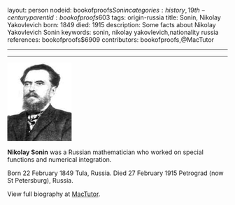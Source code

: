 layout: person
nodeid: bookofproofs$Sonin
categories: history,19th-century
parentid: bookofproofs$603
tags: origin-russia
title: Sonin, Nikolay Yakovlevich
born: 1849
died: 1915
description: Some facts about Nikolay Yakovlevich Sonin
keywords: sonin, nikolay yakovlevich,nationality russia
references: bookofproofs$6909
contributors: bookofproofs,@MacTutor

---


---

![Sonin.jpg](https://github.com/bookofproofs/bookofproofs.github.io/blob/main/_sources/_assets/images/portraits/Sonin.jpg?raw=true)

**Nikolay Sonin** was a Russian mathematician who worked on special functions and numerical integration.

Born 22 February 1849 Tula, Russia. Died 27 February 1915 Petrograd (now St Petersburg), Russia.


View full biography at [MacTutor](https://mathshistory.st-andrews.ac.uk/Biographies/Sonin/).